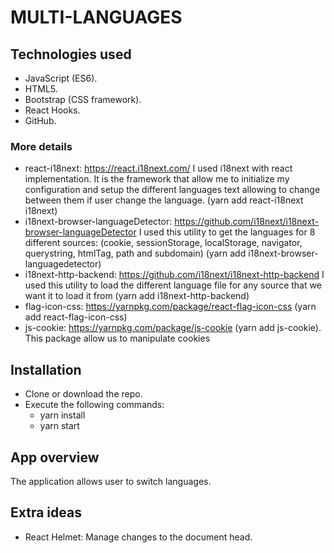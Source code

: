 # MULTI-LANGUAGES #
## Technologies used

* JavaScript (ES6).
* HTML5.
* Bootstrap (CSS framework).
* React Hooks.
* GitHub.

### More details
* react-i18next: https://react.i18next.com/ I used i18next with react implementation. It is the framework that allow me to initialize my configuration and setup the different languages text allowing to change between them if user change the language. (yarn add react-i18next i18next)
* i18next-browser-languageDetector: https://github.com/i18next/i18next-browser-languageDetector I used this utility to get the languages for 8 different sources: (cookie, sessionStorage, localStorage, navigator, querystring, htmlTag, path and subdomain) (yarn add i18next-browser-languagedetector)
* i18next-http-backend: https://github.com/i18next/i18next-http-backend I used this utility to load the different language file for any source that we want it to load it from (yarn add  i18next-http-backend) 
* flag-icon-css: https://yarnpkg.com/package/react-flag-icon-css (yarn add react-flag-icon-css)
* js-cookie: https://yarnpkg.com/package/js-cookie (yarn add js-cookie). This package allow us to manipulate cookies
## Installation

* Clone or download the repo.
* Execute the following commands:
   - yarn install
   - yarn start
## App overview
The application allows user to switch languages.
## Extra ideas
- React Helmet: Manage changes to the document head.